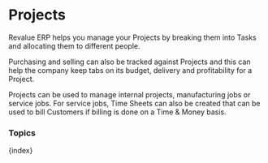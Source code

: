 # Projects

Revalue ERP helps you manage your Projects by breaking them into Tasks and
allocating them to different people.

Purchasing and selling can also be tracked against Projects and this can help
the company keep tabs on its budget, delivery and profitability for a Project.

Projects can be used to manage internal projects, manufacturing jobs or
service jobs. For service jobs, Time Sheets can also be created that can be
used to bill Customers if billing is done on a Time & Money basis.

### Topics

{index}
